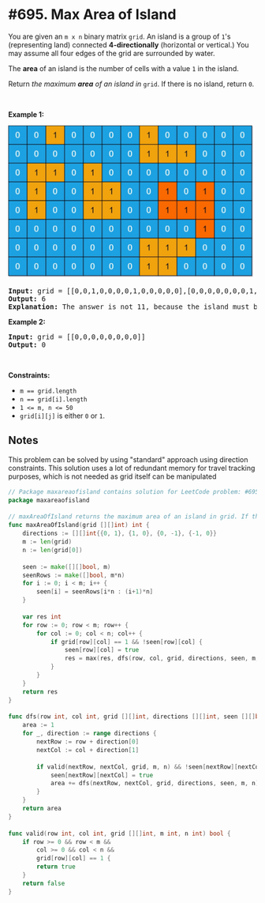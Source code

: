 # #695. Max Area of Island

<p>You are given an <code>m x n</code> binary matrix <code>grid</code>. An island is a group of <code>1</code>'s (representing land) connected <strong>4-directionally</strong> (horizontal or vertical.) You may assume all four edges of the grid are surrounded by water.</p>

<p>The <strong>area</strong> of an island is the number of cells with a value <code>1</code> in the island.</p>

<p>Return <em>the maximum <strong>area</strong> of an island in </em><code>grid</code>. If there is no island, return <code>0</code>.</p>

<p>&nbsp;</p>
<p><strong class="example">Example 1:</strong></p>
<img alt="" src="ex1.jpg" style="width: 500px; height: 310px;">
<pre><strong>Input:</strong> grid = [[0,0,1,0,0,0,0,1,0,0,0,0,0],[0,0,0,0,0,0,0,1,1,1,0,0,0],[0,1,1,0,1,0,0,0,0,0,0,0,0],[0,1,0,0,1,1,0,0,1,0,1,0,0],[0,1,0,0,1,1,0,0,1,1,1,0,0],[0,0,0,0,0,0,0,0,0,0,1,0,0],[0,0,0,0,0,0,0,1,1,1,0,0,0],[0,0,0,0,0,0,0,1,1,0,0,0,0]]
<strong>Output:</strong> 6
<strong>Explanation:</strong> The answer is not 11, because the island must be connected 4-directionally.
</pre>

<p><strong class="example">Example 2:</strong></p>

<pre><strong>Input:</strong> grid = [[0,0,0,0,0,0,0,0]]
<strong>Output:</strong> 0
</pre>

<p>&nbsp;</p>
<p><strong>Constraints:</strong></p>

<ul>
	<li><code>m == grid.length</code></li>
	<li><code>n == grid[i].length</code></li>
	<li><code>1 &lt;= m, n &lt;= 50</code></li>
	<li><code>grid[i][j]</code> is either <code>0</code> or <code>1</code>.</li>
</ul>

## Notes

This problem can be solved by using "standard" approach using direction constraints. This solution uses a lot of 
redundant memory for travel tracking purposes, which is not needed as grid itself can be manipulated

```go
// Package maxareaofisland contains solution for LeetCode problem: #695. Max Area of Island.
package maxareaofisland

// maxAreaOfIsland returns the maximum area of an island in grid. If there is no island, returns 0.
func maxAreaOfIsland(grid [][]int) int {
	directions := [][]int{{0, 1}, {1, 0}, {0, -1}, {-1, 0}}
	m := len(grid)
	n := len(grid[0])

	seen := make([][]bool, m)
	seenRows := make([]bool, m*n)
	for i := 0; i < m; i++ {
		seen[i] = seenRows[i*n : (i+1)*n]
	}

	var res int
	for row := 0; row < m; row++ {
		for col := 0; col < n; col++ {
			if grid[row][col] == 1 && !seen[row][col] {
				seen[row][col] = true
				res = max(res, dfs(row, col, grid, directions, seen, m, n))
			}
		}
	}
	return res
}

func dfs(row int, col int, grid [][]int, directions [][]int, seen [][]bool, m int, n int) int {
	area := 1
	for _, direction := range directions {
		nextRow := row + direction[0]
		nextCol := col + direction[1]

		if valid(nextRow, nextCol, grid, m, n) && !seen[nextRow][nextCol] {
			seen[nextRow][nextCol] = true
			area += dfs(nextRow, nextCol, grid, directions, seen, m, n)
		}
	}
	return area
}

func valid(row int, col int, grid [][]int, m int, n int) bool {
	if row >= 0 && row < m &&
		col >= 0 && col < n &&
		grid[row][col] == 1 {
		return true
	}
	return false
}

```